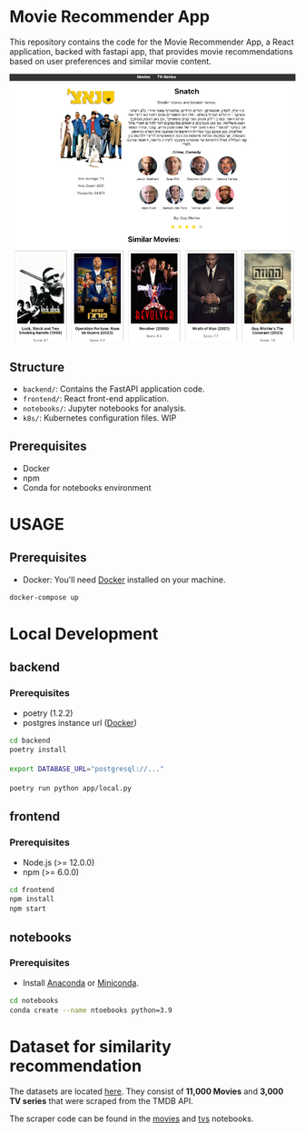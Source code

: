 # Movie Recommender App

This repository contains the code for the Movie Recommender App, a React application, backed with fastapi app, that provides movie recommendations based on user preferences and similar movie content.

![My Image Description](./readme/screenshot.png)


## Structure

- `backend/`: Contains the FastAPI application code.
- `frontend/`: React front-end application.
- `notebooks/`: Jupyter notebooks for analysis.
- `k8s/`: Kubernetes configuration files. WIP

## Prerequisites

- Docker
- npm
- Conda for notebooks environment

# USAGE
## Prerequisites

- Docker: You'll need [Docker](https://www.docker.com/get-started) installed on your machine.

 ```bash
docker-compose up
```

# Local Development

## backend
### Prerequisites
 - poetry (1.2.2)
 - postgres instance url ([Docker](https://www.code4it.dev/blog/run-postgresql-with-docker/))
```bash
cd backend
poetry install

export DATABASE_URL="postgresql://..."

poetry run python app/local.py
```

## frontend
### Prerequisites
 - Node.js (>= 12.0.0)
 - npm (>= 6.0.0)

```bash
cd frontend
npm install
npm start
```

## notebooks
### Prerequisites
 - Install [Anaconda](https://www.anaconda.com/products/individual) or [Miniconda](https://docs.conda.io/en/latest/miniconda.html).

```bash
cd notebooks
conda create --name ntoebooks python=3.9
```

# Dataset for similarity recommendation

The datasets are located [here](./notebooks/datasets/mine/). They consist of **11,000 Movies** and **3,000 TV series** that were scraped from the TMDB API.

The scraper code can be found in the [movies](./notebooks/tmdb-movies-scraper.ipynb) and [tvs](./notebooks/tmdb-tv-scraper.ipynb) notebooks.